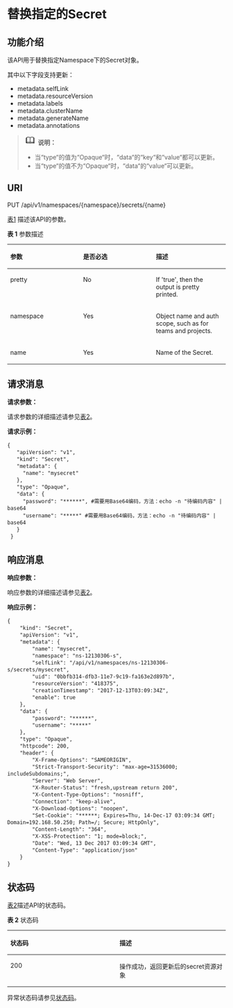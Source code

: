 # 替换指定的Secret<a name="cce_02_0046"></a>

## 功能介绍<a name="s2fa7c6b09ad0449ebce13163ee876960"></a>

该API用于替换指定Namespace下的Secret对象。

其中以下字段支持更新：

-   metadata.selfLink
-   metadata.resourceVersion
-   metadata.labels
-   metadata.clusterName
-   metadata.generateName
-   metadata.annotations

>![](public_sys-resources/icon-note.gif) **说明：** 
>-   当“type“的值为“Opaque“时，“data“的“key“和“value“都可以更新。
>-   当“type“的值不为“Opaque“时，“data“的“value“可以更新。

## URI<a name="se7a801b22ec44205a03503a15151ba92"></a>

PUT /api/v1/namespaces/\{namespace\}/secrets/\{name\}

[表1](#table195518420539)  描述该API的参数。

**表 1**  参数描述

<a name="table195518420539"></a>
<table><thead align="left"><tr id="row1895516485313"><th class="cellrowborder" valign="top" width="33.33333333333333%" id="mcps1.2.4.1.1"><p id="p49558415538"><a name="p49558415538"></a><a name="p49558415538"></a>参数</p>
</th>
<th class="cellrowborder" valign="top" width="33.33333333333333%" id="mcps1.2.4.1.2"><p id="p495518435314"><a name="p495518435314"></a><a name="p495518435314"></a>是否必选</p>
</th>
<th class="cellrowborder" valign="top" width="33.33333333333333%" id="mcps1.2.4.1.3"><p id="p395615465319"><a name="p395615465319"></a><a name="p395615465319"></a>描述</p>
</th>
</tr>
</thead>
<tbody><tr id="row159562040536"><td class="cellrowborder" valign="top" width="33.33333333333333%" headers="mcps1.2.4.1.1 "><p id="p395612415535"><a name="p395612415535"></a><a name="p395612415535"></a>pretty</p>
</td>
<td class="cellrowborder" valign="top" width="33.33333333333333%" headers="mcps1.2.4.1.2 "><p id="p119561495319"><a name="p119561495319"></a><a name="p119561495319"></a>No</p>
</td>
<td class="cellrowborder" valign="top" width="33.33333333333333%" headers="mcps1.2.4.1.3 "><p id="zh-cn_topic_0079615031_p61052759"><a name="zh-cn_topic_0079615031_p61052759"></a><a name="zh-cn_topic_0079615031_p61052759"></a>If 'true', then the output is pretty printed.</p>
</td>
</tr>
<tr id="row1795634105314"><td class="cellrowborder" valign="top" width="33.33333333333333%" headers="mcps1.2.4.1.1 "><p id="p1195619465319"><a name="p1195619465319"></a><a name="p1195619465319"></a>namespace</p>
</td>
<td class="cellrowborder" valign="top" width="33.33333333333333%" headers="mcps1.2.4.1.2 "><p id="p169561249530"><a name="p169561249530"></a><a name="p169561249530"></a>Yes</p>
</td>
<td class="cellrowborder" valign="top" width="33.33333333333333%" headers="mcps1.2.4.1.3 "><p id="zh-cn_topic_0079615031_p11408737"><a name="zh-cn_topic_0079615031_p11408737"></a><a name="zh-cn_topic_0079615031_p11408737"></a>Object name and auth scope, such as for teams and projects.</p>
</td>
</tr>
<tr id="row195616417532"><td class="cellrowborder" valign="top" width="33.33333333333333%" headers="mcps1.2.4.1.1 "><p id="p9956104155314"><a name="p9956104155314"></a><a name="p9956104155314"></a>name</p>
</td>
<td class="cellrowborder" valign="top" width="33.33333333333333%" headers="mcps1.2.4.1.2 "><p id="p795619475316"><a name="p795619475316"></a><a name="p795619475316"></a>Yes</p>
</td>
<td class="cellrowborder" valign="top" width="33.33333333333333%" headers="mcps1.2.4.1.3 "><p id="zh-cn_topic_0079615031_p13513185"><a name="zh-cn_topic_0079615031_p13513185"></a><a name="zh-cn_topic_0079615031_p13513185"></a>Name of the Secret.</p>
</td>
</tr>
</tbody>
</table>

## 请求消息<a name="zh-cn_topic_0079615031_ref458786529"></a>

**请求参数：**

请求参数的详细描述请参见[表2](创建Secret.md#zh-cn_topic_0079614900_ref458786458)。

**请求示例：**

```
{ 
   "apiVersion": "v1", 
   "kind": "Secret", 
   "metadata": { 
     "name": "mysecret" 
   }, 
   "type": "Opaque", 
   "data": { 
     "password": "******", #需要用Base64编码，方法：echo -n "待编码内容" | base64
     "username": "*****" #需要用Base64编码，方法：echo -n "待编码内容" | base64
   } 
 }
```

## 响应消息<a name="s62e9d00c756e4ae99025f3a29117287f"></a>

**响应参数：**

响应参数的详细描述请参见[表2](创建Secret.md#zh-cn_topic_0079614900_ref458786458)。

**响应示例：**

```
{
    "kind": "Secret",
    "apiVersion": "v1",
    "metadata": {
        "name": "mysecret",
        "namespace": "ns-12130306-s",
        "selfLink": "/api/v1/namespaces/ns-12130306-s/secrets/mysecret",
        "uid": "0bbfb314-dfb3-11e7-9c19-fa163e2d897b",
        "resourceVersion": "418375",
        "creationTimestamp": "2017-12-13T03:09:34Z",
        "enable": true
    },
    "data": {
        "password": "******",
        "username": "*****" 
    },
    "type": "Opaque",
    "httpcode": 200,
    "header": {
        "X-Frame-Options": "SAMEORIGIN",
        "Strict-Transport-Security": "max-age=31536000; includeSubdomains;",
        "Server": "Web Server",
        "X-Router-Status": "fresh,upstream return 200",
        "X-Content-Type-Options": "nosniff",
        "Connection": "keep-alive",
        "X-Download-Options": "noopen",
        "Set-Cookie": "******; Expires=Thu, 14-Dec-17 03:09:34 GMT; Domain=192.168.50.250; Path=/; Secure; HttpOnly",
        "Content-Length": "364",
        "X-XSS-Protection": "1; mode=block;",
        "Date": "Wed, 13 Dec 2017 03:09:34 GMT",
        "Content-Type": "application/json"
    }
}
```

## 状态码<a name="s0cae25a23bb14c80b7b9465f8da69cd7"></a>

[表2](#zh-cn_topic_0079615031_table64060950)描述API的状态码。

**表 2**  状态码

<a name="zh-cn_topic_0079615031_table64060950"></a>
<table><thead align="left"><tr id="zh-cn_topic_0079615031_row64282674"><th class="cellrowborder" valign="top" width="50%" id="mcps1.2.3.1.1"><p id="p57631252201621"><a name="p57631252201621"></a><a name="p57631252201621"></a>状态码</p>
</th>
<th class="cellrowborder" valign="top" width="50%" id="mcps1.2.3.1.2"><p id="zh-cn_topic_0079615031_p46527158"><a name="zh-cn_topic_0079615031_p46527158"></a><a name="zh-cn_topic_0079615031_p46527158"></a>描述</p>
</th>
</tr>
</thead>
<tbody><tr id="zh-cn_topic_0079615031_row10603493"><td class="cellrowborder" valign="top" width="50%" headers="mcps1.2.3.1.1 "><p id="zh-cn_topic_0079615031_p53576637"><a name="zh-cn_topic_0079615031_p53576637"></a><a name="zh-cn_topic_0079615031_p53576637"></a>200</p>
</td>
<td class="cellrowborder" valign="top" width="50%" headers="mcps1.2.3.1.2 "><p id="zh-cn_topic_0079615031_p44740325"><a name="zh-cn_topic_0079615031_p44740325"></a><a name="zh-cn_topic_0079615031_p44740325"></a>操作成功，返回更新后的secret资源对象</p>
</td>
</tr>
</tbody>
</table>

异常状态码请参见[状态码](状态码.md)。

